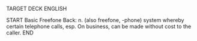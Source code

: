 TARGET DECK
ENGLISH

START
Basic
Freefone
Back: n. (also freefone, -phone) system whereby certain telephone calls, esp. On business, can be made without cost to the caller.
END
